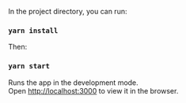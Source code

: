 In the project directory, you can run:

### `yarn install`

Then:

### `yarn start`

Runs the app in the development mode.<br />
Open [http://localhost:3000](http://localhost:3000) to view it in the browser.
